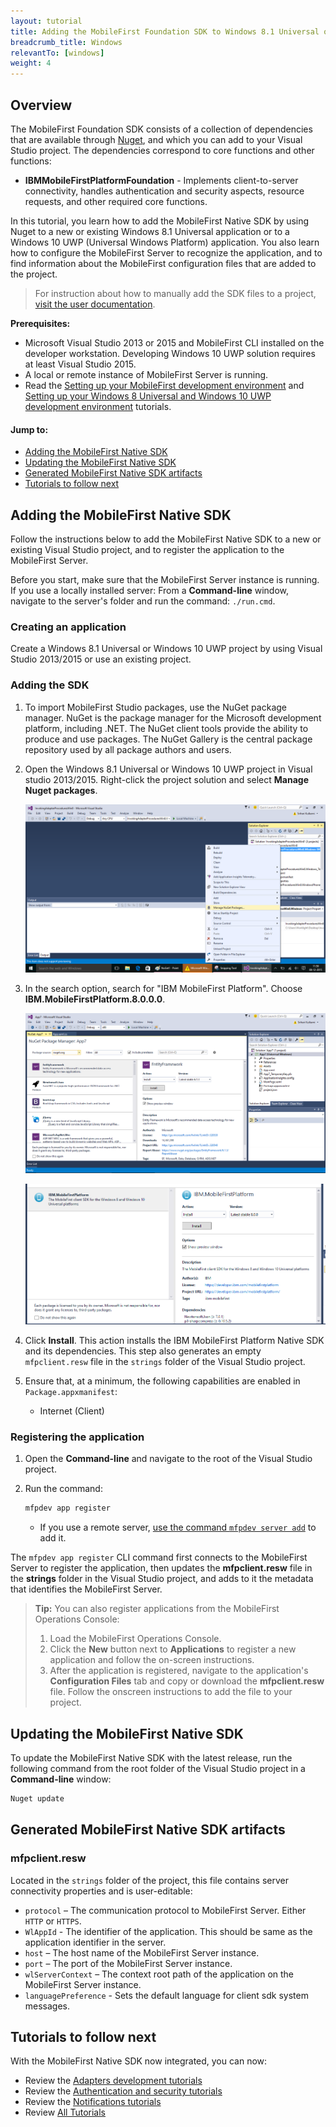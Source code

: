 ```yaml
---
layout: tutorial
title: Adding the MobileFirst Foundation SDK to Windows 8.1 Universal or Windows 10 UWP Applications
breadcrumb_title: Windows
relevantTo: [windows]
weight: 4
---
```

## Overview

The MobileFirst Foundation SDK consists of a collection of dependencies that are available through [Nuget](https://www.nuget.org/), and which you can add to your Visual Studio project. The dependencies correspond to core functions and other functions:

* **IBMMobileFirstPlatformFoundation** - Implements client-to-server connectivity, handles authentication and security aspects, resource requests, and other required core functions.

In this tutorial, you learn how to add the MobileFirst Native SDK by using Nuget to a new or existing Windows 8.1 Universal application or to a Windows 10 UWP (Universal Windows Platform) application. You also learn how to configure the MobileFirst Server to recognize the application, and to find information about the MobileFirst configuration files that are added to the project.

> For instruction about how to manually add the SDK files to a project, [visit the user documentation](http://www-01.ibm.com/support/knowledgecenter/SSHS8R_8.0.0/wl_welcome.html).

**Prerequisites:**

- Microsoft Visual Studio 2013 or 2015 and MobileFirst CLI installed on the developer workstation. Developing Windows 10 UWP solution requires at least Visual Studio 2015.
- A local or remote instance of MobileFirst Server is running.
- Read the [Setting up your MobileFirst development environment](../../installation-configuration/development/mobilefirst) and [Setting up your Windows 8 Universal and Windows 10 UWP development environment](../../installation-configuration/development/windows) tutorials.

#### Jump to:

- [Adding the MobileFirst Native SDK](#adding-the-mobilefirst-native-sdk)
- [Updating the MobileFirst Native SDK](#updating-the-mobilefirst-native-sdk)
- [Generated MobileFirst Native SDK artifacts](#generated-mobilefirst-native-sdk-artifacts)
- [Tutorials to follow next](#tutorials-to-follow-next)

## Adding the MobileFirst Native SDK
Follow the instructions below to add the MobileFirst Native SDK to a new or existing Visual Studio project, and to register the application to the MobileFirst Server.

Before you start, make sure that the MobileFirst Server instance is running.  
If you use a locally installed server: From a **Command-line** window, navigate to the server's folder and run the command: `./run.cmd`.

### Creating an application
Create a Windows 8.1 Universal or Windows 10 UWP project by using Visual Studio 2013/2015 or use an existing project.  

### Adding the SDK

1. To import MobileFirst Studio packages, use the NuGet package manager.
NuGet is the package manager for the Microsoft development platform, including .NET. The NuGet client tools provide the ability to produce and use packages. The NuGet Gallery is the central package repository used by all package authors and users.

2. Open the Windows 8.1 Universal or Windows 10 UWP project in Visual studio 2013/2015. Right-click the project solution and select  **Manage Nuget packages**.

    ![Add-Nuget-tosolution-VS-settings](Add-Nuget-tosolution0.png)

3. In the search option, search for "IBM MobileFirst Platform". Choose **IBM.MobileFirstPlatform.8.0.0.0**.

    ![Add-Nuget-tosolution-search](Add-Nuget-tosolution1.png)

    ![Add-Nuget-tosolution-choose](Add-Nuget-tosolution2.png)

4. Click **Install**. This action installs the IBM MobileFirst Platform Native SDK and its dependencies. This step also generates an empty `mfpclient.resw` file in the `strings` folder of the Visual Studio project.

5. Ensure that, at a minimum, the following capabilities are enabled in `Package.appxmanifest`:

    - Internet (Client)

### Registering the application

1. Open the **Command-line** and navigate to the root of the Visual Studio project.  

2. Run the command:

    ```bash
    mfpdev app register
    ```
    - If you use a remote server, [use the command `mfpdev server add`](../../application-development/using-mobilefirst-cli-to-manage-mobilefirst-artifacts/#add-a-new-server-instance) to add it.

The `mfpdev app register` CLI command first connects to the MobileFirst Server to register the application, then updates the **mfpclient.resw** file in the **strings** folder in the Visual Studio project, and adds to it the metadata that identifies the MobileFirst Server.

> <span class="glyphicon glyphicon-info-sign" aria-hidden="true"></span> **Tip:** You can also register applications from the MobileFirst Operations Console:    
>
> 1. Load the MobileFirst Operations Console.  
> 2. Click the **New** button next to **Applications** to register a new application and follow the on-screen instructions.  
> 3. After the application is registered, navigate to the application's **Configuration Files** tab and copy or download the **mfpclient.resw** file. Follow the onscreen instructions to add the file to your project.

## Updating the MobileFirst Native SDK
To update the MobileFirst Native SDK with the latest release, run the following command from the root folder of the Visual Studio project in a **Command-line** window:

```bash
Nuget update
```

## Generated MobileFirst Native SDK artifacts

### mfpclient.resw

Located in the `strings` folder of the project, this file contains server connectivity properties and is user-editable:

- `protocol` – The communication protocol to MobileFirst Server. Either `HTTP` or `HTTPS`.
- `WlAppId` - The identifier of the application. This should be same as the application identifier in the server.
- `host` – The host name of the MobileFirst Server instance.
- `port` – The port of the MobileFirst Server instance.
- `wlServerContext` – The context root path of the application on the MobileFirst Server instance.
- `languagePreference` - Sets the default language for client sdk system messages.

## Tutorials to follow next
With the MobileFirst Native SDK now integrated, you can now:

- Review the [Adapters development tutorials](../../adapters/)
- Review the [Authentication and security tutorials](../../authentication-and-security/)
- Review the [Notifications tutorials](../../notifications/)
- Review [All Tutorials](../../all-tutorials)
